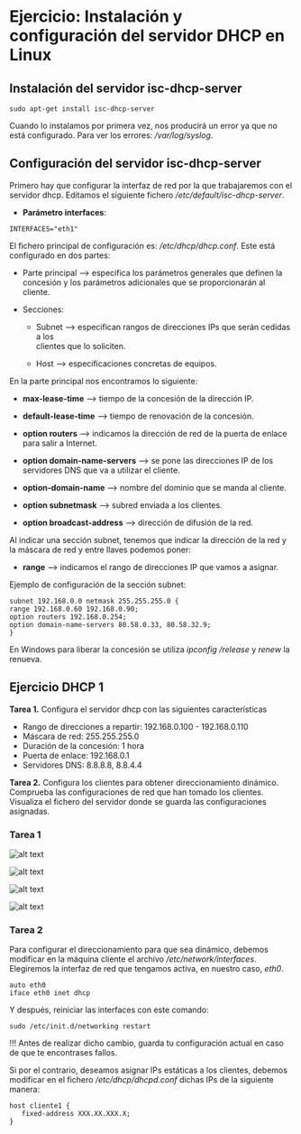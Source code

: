 # Ejercicio: Instalación y configuración del servidor DHCP en Linux


## Instalación del servidor isc-dhcp-server

```sudo apt-get install isc-dhcp-server```

Cuando lo instalamos por primera vez, nos producirá un error ya que no está 
configurado. Para ver los errores: _/var/log/syslog_.


## Configuración del servidor isc-dhcp-server

Primero hay que configurar la interfaz de red por la que trabajaremos con el
servidor dhcp. Editamos el siguiente fichero _/etc/default/isc-dhcp-server_.

* **Parámetro interfaces**:

```INTERFACES="eth1"```

El fichero principal de configuración es: _/etc/dhcp/dhcp.conf_. Este está
configurado en dos partes:

* Parte principal --> especifica los parámetros generales que definen la 
concesión y los parámetros adicionales que se proporcionarán al cliente.

* Secciones:  

   * Subnet --> especifican rangos de direcciones IPs que serán cedidas a los  
		clientes que lo soliciten.  

   * Host --> especificaciones concretas de equipos.  

En la parte principal nos encontramos lo siguiente:

* **max-lease-time** --> tiempo de la concesión de la dirección IP.

* **default-lease-time** --> tiempo de renovación de la concesión.

* **option routers** --> indicamos la dirección de red de la puerta de enlace 
para salir a Internet.

* **option domain-name-servers** --> se pone las direcciones IP de los 
servidores DNS que va a utilizar el cliente.

* **option-domain-name** --> nombre del dominio que se manda al cliente.

* **option subnetmask** --> subred enviada a los clientes.

* **option broadcast-address** --> dirección de difusión de la red.

Al indicar una sección subnet, tenemos que indicar la dirección de la red y la
máscara de red y entre llaves podemos poner:

* **range** --> indicamos el rango de direcciones IP que vamos a asignar.

Ejemplo de configuración de la sección subnet:

```
subnet 192.168.0.0 netmask 255.255.255.0 {  
range 192.168.0.60 192.168.0.90;  
option routers 192.168.0.254;  
option domain-name-servers 80.58.0.33, 80.58.32.9;  
}  
```

En Windows para liberar la concesión se utiliza _ipconfig /release_ y _renew_
la renueva.


## Ejercicio DHCP 1

**Tarea 1.** Configura el servidor dhcp con las siguientes características
   
 * Rango de direcciones a repartir: 192.168.0.100 - 192.168.0.110
 * Máscara de red: 255.255.255.0
 * Duración de la concesión: 1 hora
 * Puerta de enlace: 192.168.0.1
 * Servidores DNS: 8.8.8.8, 8.8.4.4

**Tarea 2.** Configura los clientes para obtener direccionamiento dinámico. 
Comprueba las configuraciones de red que han tomado los clientes. 
Visualiza el fichero del servidor donde se guarda las configuraciones asignadas.


### Tarea 1

![alt text](../Imágenes/iscdhcpserver.png)

![alt text](../Imágenes/dhcpconf1.png)

![alt text](../Imágenes/dhcpconf2.png)

![alt text](../Imágenes/dhcpstart.png)

### Tarea 2

Para configurar el direccionamiento para que sea dinámico, debemos modificar en 
la máquina cliente el archivo _/etc/network/interfaces_. Elegiremos la interfaz
de red que tengamos activa, en nuestro caso, _eth0_.


```
auto eth0
iface eth0 inet dhcp
```

Y después, reiniciar las interfaces con este comando:

```sudo /etc/init.d/networking restart```

!!! Antes de realizar dicho cambio, guarda tu configuración actual en caso de
que te encontrases fallos.


Si por el contrario, deseamos asignar IPs estáticas a los clientes, debemos 
modificar en el fichero _/etc/dhcp/dhcpd.conf_ dichas IPs de la siguiente 
manera:

```
host cliente1 {
   fixed-address XXX.XX.XXX.X;
}
```


